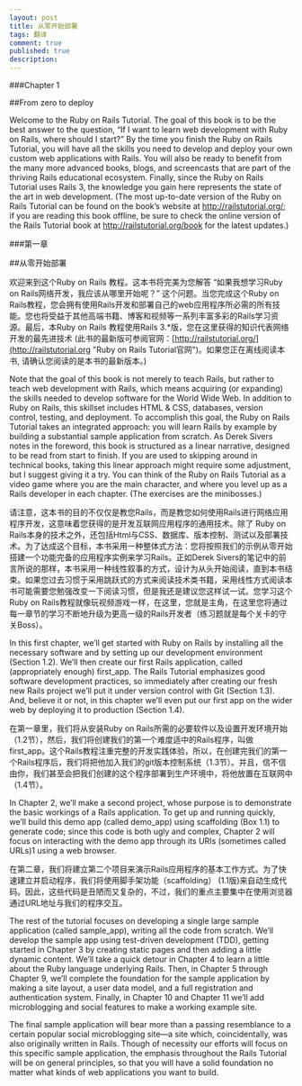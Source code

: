 ```yaml
---
layout: post
title: 从零开始部署
tags: 翻译
comment: true
published: true
description: 
---
```


###Chapter 1

##From zero to deploy

Welcome to the Ruby on Rails Tutorial. The goal of this book is to be the best answer to the question, “If I want to learn web development with Ruby on Rails, where should I start?” By the time you finish the Ruby on Rails Tutorial, you will have all the skills you need to develop and deploy your own custom web applications with Rails. You will also be ready to benefit from the many more advanced books, blogs, and screencasts that are part of the thriving Rails educational ecosystem. Finally, since the Ruby on Rails Tutorial uses Rails 3, the knowledge you gain here represents the state of the art in web development. (The most up-to-date version of the Ruby on Rails Tutorial can be found on the book’s website at http://railstutorial.org/; if you are reading this book offline, be sure to check the online version of the Rails Tutorial book at http://railstutorial.org/book for the latest updates.)

###第一章

##从零开始部署

欢迎来到这个Ruby on Rails 教程。这本书将完美为您解答 “如果我想学习Ruby on Rails网络开发，我应该从哪里开始呢？” 这个问题。当您完成这个Ruby on Rails教程，您会拥有使用Rails开发和部署自己的web应用程序所必需的所有技能。您也将受益于其他高端书籍、博客和视频等一系列丰富多彩的Rails学习资源。最后，本Ruby on Rails 教程使用Rails 3.*版，您在这里获得的知识代表网络开发的最先进技术 (此书的最新版可参阅官网：[http://railstutorial.org/](http://railstutorial.org "Ruby on Rails Tutorial官网")。如果您正在离线阅读本书, 请确认您阅读的是本书的最新版本。)

Note that the goal of this book is not merely to teach Rails, but rather to teach web development with Rails, which means acquiring (or expanding) the skills needed to develop software for the World Wide Web. In addition to Ruby on Rails, this skillset includes HTML & CSS, databases, version control, testing, and deployment. To accomplish this goal, the Ruby on Rails Tutorial takes an integrated approach: you will learn Rails by example by building a substantial sample application from scratch. As Derek Sivers notes in the foreword, this book is structured as a linear narrative, designed to be read from start to finish. If you are used to skipping around in technical books, taking this linear approach might require some adjustment, but I suggest giving it a try. You can think of the Ruby on Rails Tutorial as a video game where you are the main character, and where you level up as a Rails developer in each chapter. (The exercises are the minibosses.)

请注意，这本书的目的不仅仅是教您Rails，而是教您如何使用Rails进行网络应用程序开发，这意味着您获得的是开发互联网应用程序的通用技术。除了 Ruby on Rails本身的技术之外，还包括Html与CSS、数据库、版本控制、测试以及部署技术。为了达成这个目标，本书采用一种整体式方法：您将按照我们的示例从零开始搭建一个功能完备的应用程序实例来学习Rails。正如Derek Sivers的笔记中的前言所说的那样，本书采用一种线性叙事的方式，设计为从头开始阅读，直到本书结束。如果您过去习惯于采用跳跃式的方式来阅读技术类书籍，采用线性方式阅读本书可能需要您勉强改变一下阅读习惯，但是我还是建议您这样试一试。您学习这个Ruby on Rails教程就像玩视频游戏一样，在这里，您就是主角，在这里您将通过每一章节的学习不断地升级为更高一级的Rails开发者（练习题就是每个关卡的守关Boss）。

In this first chapter, we’ll get started with Ruby on Rails by installing all the necessary software and by setting up our development environment (Section 1.2). We’ll then create our first Rails application, called (appropriately enough) first_app. The Rails Tutorial emphasizes good software development practices, so immediately after creating our fresh new Rails project we’ll put it under version control with Git (Section 1.3). And, believe it or not, in this chapter we’ll even put our first app on the wider web by deploying it to production (Section 1.4).

在第一章里，我们将从安装Ruby on Rails所需的必要软件以及设置开发环境开始（1.2节），然后，我们将创建我们的第一个难度适中的Rails程序，叫做first_app。这个Rails教程注重完整的开发实践体验，所以，在创建完我们的第一个Rails程序后，我们将把他加入我们的git版本控制系统（1.3节）。并且，信不信由你，我们甚至会把我们创建的这个程序部署到生产环境中，将他放置在互联网中（1.4节）。

In Chapter 2, we’ll make a second project, whose purpose is to demonstrate the basic workings of a Rails application. To get up and running quickly, we’ll build this demo app (called demo_app) using scaffolding (Box 1.1) to generate code; since this code is both ugly and complex, Chapter 2 will focus on interacting with the demo app through its URIs (sometimes called URLs)1 using a web browser.

在第二章，我们将建立第二个项目来演示Rails应用程序的基本工作方式。为了快速建立并启动程序，我们将使用脚手架功能（scaffolding） (1.1版)来自动生成代码。因此，这些代码是丑陋而又复杂的，不过，我们的重点主要集中在使用浏览器通过URL地址与我们的程序交互。

The rest of the tutorial focuses on developing a single large sample application (called sample_app), writing all the code from scratch. We’ll develop the sample app using test-driven development (TDD), getting started in Chapter 3 by creating static pages and then adding a little dynamic content. We’ll take a quick detour in Chapter 4 to learn a little about the Ruby language underlying Rails. Then, in Chapter 5 through Chapter 9, we’ll complete the foundation for the sample application by making a site layout, a user data model, and a full registration and authentication system. Finally, in Chapter 10 and Chapter 11 we’ll add microblogging and social features to make a working example site.

The final sample application will bear more than a passing resemblance to a certain popular social microblogging site—a site which, coincidentally, was also originally written in Rails. Though of necessity our efforts will focus on this specific sample application, the emphasis throughout the Rails Tutorial will be on general principles, so that you will have a solid foundation no matter what kinds of web applications you want to build.
